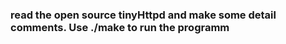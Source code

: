 ### read the open source tinyHttpd and make some detail comments. Use **./make** to run the programm
